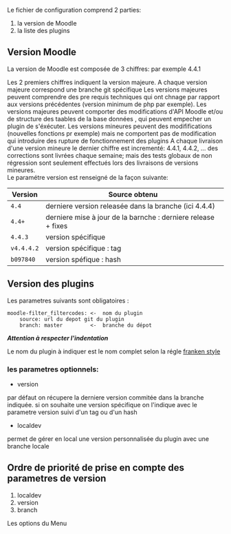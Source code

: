 
Le fichier de configuration comprend 2 parties:

1. la version de Moodle
2. la liste des plugins

## Version Moodle

La version de Moodle est composée de 3 chiffres: par exemple 4.4.1

Les 2 premiers chiffres indiquent la version majeure.
A chaque version majeure correspond une branche git spécifique
Les versions majeures peuvent comprendre des pre requis techniques qui ont chnage par rapport aux versions précédentes (version minimum de php par exemple).
Les versions majeures peuvent comporter des modifications d'API Moodle et/ou de structure des taables de la base données , qui peuvent empecher un plugin de s'éxécuter.
Les versions mineures peuvent des modififications (nouvelles fonctions pr exemple) mais ne comportent pas de modification qui introduire des rupture de fonctionnement des plugins 
A chaque livraison d'une version mineure le dernier chiffre est incrementé: 4.4.1, 4.4.2, ...
des corrections sont livrées chaque semaine; mais des tests globaux de non régression sont seulement effectués lors des livraisons de versions mineures.   
Le paramétre version est renseigné de la façon suivante:

| Version         | Source obtenu                                     
| --------------- | --------------------------------------------- 
| `4.4`           | derniere version  releasée dans la branche  (ici 4.4.4)
| `4.4+`          | derniere mise à jour de la barnche : derniere release + fixes
| `4.4.3`         | version spécifique       
| `v4.4.4.2`      | version spécifique : tag                      
| `b097840`       | version spéfique : hash            

## Version des plugins 

Les parametres suivants sont  obligatoires :

```
moodle-filter_filtercodes: <-  nom du plugin
    source: url du depot git du plugin 
    branch: master         <-  branche du dépot

```

***Attention à respecter l'indentation***

Le nom du plugin à indiquer est le nom complet selon la régle [franken style](https://moodle.org/mod/glossary/showentry.php?eid=10113&displayformat=dictionary)

### les parametres optionnels:

- version

par défaut on récupere la derniere version commitée dans la branche indiquée.
si on souhaite une version spécifique on l'indique avec le parametre version suivi d'un tag ou d'un hash   

- localdev

permet de gérer en local une version personnalisée du plugin avec une branche locale 

## Ordre de priorité de prise en compte des parametres de version

 1. localdev
 2. version
 3. branch

Les options du Menu


